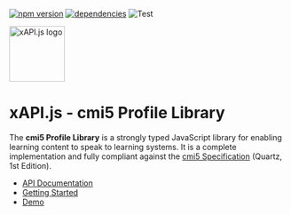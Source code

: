[![npm version](https://img.shields.io/npm/v/@xapi/cmi5.svg)](https://www.npmjs.com/package/@xapi/cmi5) [![dependencies](https://david-dm.org/xapijs/cmi5.svg)](https://david-dm.org/xapijs/cmi5) ![Test](https://github.com/xapijs/cmi5/workflows/Test/badge.svg)

[<img width="100" src="https://avatars3.githubusercontent.com/u/65084607?s=200&v=4" alt="xAPI.js logo">](https://www.xapijs.dev)

# xAPI.js - cmi5 Profile Library

The **cmi5 Profile Library** is a strongly typed JavaScript library for enabling learning content to speak to learning systems. It is a complete implementation and fully compliant against the [cmi5 Specification](https://github.com/AICC/CMI-5_Spec_Current) (Quartz, 1st Edition).

- [API Documentation](https://www.xapijs.dev/cmi5-profile-library/cmi5-class)
- [Getting Started](https://www.xapijs.dev/cmi5-profile-library/getting-started)
- [Demo](https://github.com/xapijs/cmi5-demo)
